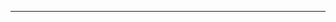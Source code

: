 <!--
CO_OP_TRANSLATOR_METADATA:
{
  "original_hash": "b12098603dc3061d3cdac77ecce93658",
  "translation_date": "2025-08-28T19:42:16+00:00",
  "source_file": "03-CoreGenerativeAITechniques/README.md",
  "language_code": "ru"
}
-->


---

